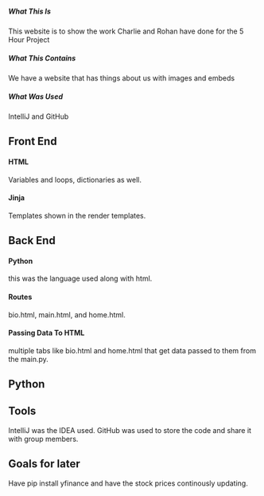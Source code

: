 ##### What This Is
This website is to show the work Charlie and Rohan have done for the 5 Hour Project
##### What This Contains
We have a website that has things about us with images and embeds
##### What Was Used
IntelliJ and GitHub


## Front End 
#### HTML
Variables and loops, dictionaries as well. 
#### Jinja
Templates shown in the render templates.

## Back End
#### Python
this was the language used along with html.
#### Routes
bio.html, main.html, and home.html.
#### Passing Data To HTML
multiple tabs like bio.html and home.html that get data passed to them from the main.py.

## Python


## Tools
IntelliJ was the IDEA used.
GitHub was used to store the code and share it with group members.

## Goals for later
Have pip install yfinance and have the stock prices continously updating.